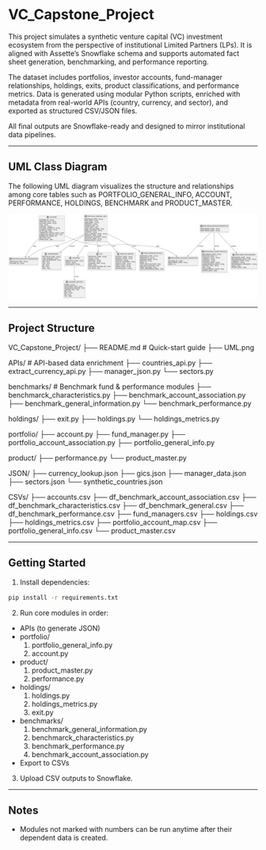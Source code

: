 # VC_Capstone_Project

This project simulates a synthetic venture capital (VC) investment ecosystem from the perspective of institutional Limited Partners (LPs). It is aligned with Assette’s Snowflake schema and supports automated fact sheet generation, benchmarking, and performance reporting.

The dataset includes portfolios, investor accounts, fund-manager relationships, holdings, exits, product classifications, and performance metrics. Data is generated using modular Python scripts, enriched with metadata from real-world APIs (country, currency, and sector), and exported as structured CSV/JSON files.

All final outputs are Snowflake-ready and designed to mirror institutional data pipelines.

---

## UML Class Diagram

The following UML diagram visualizes the structure and relationships among core tables such as PORTFOLIO_GENERAL_INFO, ACCOUNT, PERFORMANCE, HOLDINGS, BENCHMARK and PRODUCT_MASTER.

![ERD](./UML.png)

---

## Project Structure

VC_Capstone_Project/
  ├── README.md                     # Quick-start guide
  ├── UML.png

  APIs/                             # API-based data enrichment
    ├── countries_api.py
    ├── extract_currency_api.py
    ├── manager_json.py
    └── sectors.py

  benchmarks/                       # Benchmark fund & performance modules
    ├── benchmarck_characteristics.py
    ├── benchmark_account_association.py
    ├── benchmark_general_information.py
    └── benchmark_performance.py

  holdings/
    ├── exit.py
    ├── holdings.py
    └── holdings_metrics.py

  portfolio/
    ├── account.py
    ├── fund_manager.py
    ├── portfolio_account_association.py
    ├── portfolio_general_info.py

  product/
    ├── performance.py
    └── product_master.py

  JSON/
    ├── currency_lookup.json
    ├── gics.json
    ├── manager_data.json
    ├── sectors.json
    └── synthetic_countries.json

  CSVs/
    ├── accounts.csv
    ├── df_benchmark_account_association.csv
    ├── df_benchmark_characteristics.csv
    ├── df_benchmark_general.csv
    ├── df_benchmark_performance.csv
    ├── fund_managers.csv
    ├── holdings.csv
    ├── holdings_metrics.csv
    ├── portfolio_account_map.csv
    ├── portfolio_general_info.csv
    └── product_master.csv

---

## Getting Started

1. Install dependencies:
```bash
pip install -r requirements.txt
```

2. Run core modules in order:
- APIs (to generate JSON)
- portfolio/
  1. portfolio_general_info.py
  2. account.py
- product/
  1. product_master.py
  2. performance.py
- holdings/
  1. holdings.py
  2. holdings_metrics.py
  3. exit.py
- benchmarks/
  1. benchmark_general_information.py
  2. benchmarck_characteristics.py
  3. benchmark_performance.py
  4. benchmark_account_association.py
- Export to CSVs

3. Upload CSV outputs to Snowflake.

---

## Notes
-  Modules not marked with numbers can be run anytime after their dependent data is created.
